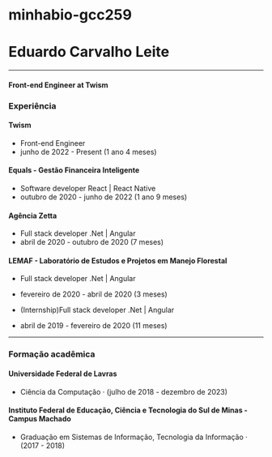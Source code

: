 # minhabio-gcc259

# Eduardo Carvalho Leite
---
#### Front-end Engineer at Twism

### Experiência

#### Twism

- Front-end Engineer
- junho de 2022 - Present (1 ano 4 meses)

#### Equals - Gestão Financeira Inteligente

- Software developer React | React Native
- outubro de 2020 - junho de 2022 (1 ano 9 meses)

#### Agência Zetta

- Full stack developer .Net | Angular
- abril de 2020 - outubro de 2020 (7 meses)

#### LEMAF - Laboratório de Estudos e Projetos em Manejo Florestal

- Full stack developer .Net | Angular
- fevereiro de 2020 - abril de 2020 (3 meses)

- (Internship)Full stack developer .Net | Angular
- abril de 2019 - fevereiro de 2020 (11 meses)

---

### Formação acadêmica

#### Universidade Federal de Lavras
- Ciência da Computação · (julho de 2018 - dezembro de 2023)
#### Instituto Federal de Educação, Ciência e Tecnologia do Sul de Minas - Campus Machado
- Graduação em Sistemas de Informação, Tecnologia da Informação · (2017 - 2018)
  



